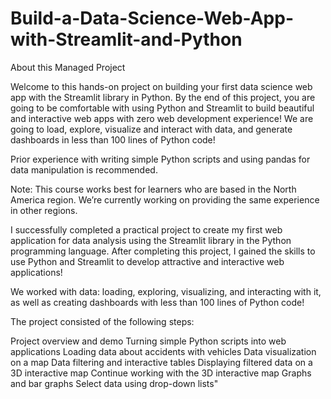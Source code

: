 # Build-a-Data-Science-Web-App-with-Streamlit-and-Python

About this Managed Project

Welcome to this hands-on project on building your first data science web app with the Streamlit library in Python. By the end of this project, you are going to be comfortable with using Python and Streamlit to build beautiful and interactive web apps with zero web development experience! We are going to load, explore, visualize and interact with data, and generate dashboards in less than 100 lines of Python code!

Prior experience with writing simple Python scripts and using pandas for data manipulation is recommended.

Note: This course works best for learners who are based in the North America region. We’re currently working on providing the same experience in other regions.

I successfully completed a practical project to create my first web application for data analysis using the Streamlit library in the Python programming language. After completing this project, I gained the skills to use Python and Streamlit to develop attractive and interactive web applications!

We worked with data: loading, exploring, visualizing, and interacting with it, as well as creating dashboards with less than 100 lines of Python code!

The project consisted of the following steps:

Project overview and demo
Turning simple Python scripts into web applications
Loading data about accidents with vehicles
Data visualization on a map
Data filtering and interactive tables
Displaying filtered data on a 3D interactive map
Continue working with the 3D interactive map
Graphs and bar graphs
Select data using drop-down lists"